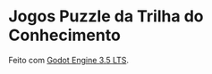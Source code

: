 # Jogos Puzzle da Trilha do Conhecimento
Feito com [Godot Engine 3.5 LTS](https://godotengine.org/download/3.x).

